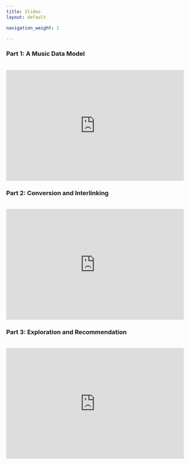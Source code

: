 ```yaml
---
title: Slides
layout: default

navigation_weight: 2

---
```



### Part 1: A Music Data Model

<br/>
<iframe src="https://docs.google.com/presentation/d/e/2PACX-1vTKCfuBb2WcEXPHJ2HMuLhAj180QgtyFQ95k_jZPQsG39PuR9uiCCo_s_rPtyWJJo9zxjv-yTDu-2SX/embed?start=false&loop=false&delayms=60000" frameborder="0" width="480" height="299" allowfullscreen="true" mozallowfullscreen="true" webkitallowfullscreen="true"></iframe>
<br/>



### Part 2: Conversion and Interlinking

<br/>
<iframe src="https://docs.google.com/presentation/d/e/2PACX-1vSr4EIhKYwuUopIakyi0dXy4L1nlzbRQWCHP1kJj7KVt0lBmLGR_ZIL0Av-YaHGWr0otv5JDKOcIPHF/embed?start=false&loop=false&delayms=60000" frameborder="0" width="480" height="299" allowfullscreen="true" mozallowfullscreen="true" webkitallowfullscreen="true"></iframe>
<br/>

### Part 3: Exploration and Recommendation

<br/>
<iframe src="https://docs.google.com/presentation/d/e/2PACX-1vS5sSauYA_RD9yG36s8u1TZ0LI99ON5khxQQ81j6-S108lH4UKfLFPYNG_fLoQIwvMny1LEOQdZj1NO/embed?start=false&loop=false&delayms=60000" frameborder="0" width="480" height="299" allowfullscreen="true" mozallowfullscreen="true" webkitallowfullscreen="true"></iframe>
<br/>
